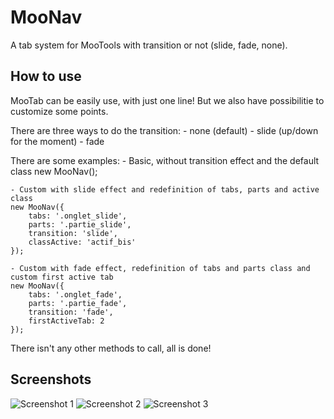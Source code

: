 MooNav
===========

A tab system for MooTools with transition or not (slide, fade, none).

How to use
----------

MooTab can be easily use, with just one line! But we also have possibilitie to customize some points.

There are three ways to do the transition:
    - none (default)
    - slide (up/down for the moment)
    - fade

There are some examples:
    - Basic, without transition effect and the default class
    new MooNav();

    - Custom with slide effect and redefinition of tabs, parts and active class
    new MooNav({
        tabs: '.onglet_slide',
        parts: '.partie_slide',
        transition: 'slide',
        classActive: 'actif_bis'
    });

    - Custom with fade effect, redefinition of tabs and parts class and custom first active tab
    new MooNav({
        tabs: '.onglet_fade',
        parts: '.partie_fade',
        transition: 'fade',
        firstActiveTab: 2
    });

There isn't any other methods to call, all is done!

Screenshots
-----------

![Screenshot 1](http://www.djlechuck.fr/MooNav/Screens/screen1.png)
![Screenshot 2](http://www.djlechuck.fr/MooNav/Screens/screen2.png)
![Screenshot 3](http://www.djlechuck.fr/MooNav/Screens/screen3.png)
